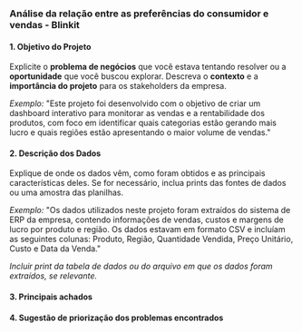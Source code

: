 ### **Análise da relação entre as preferências do consumidor e vendas - Blinkit**


#### **1. Objetivo do Projeto**
Explicite o **problema de negócios** que você estava tentando resolver ou a **oportunidade** que você buscou explorar. Descreva o **contexto** e a **importância do projeto** para os stakeholders da empresa.

*Exemplo:*
"Este projeto foi desenvolvido com o objetivo de criar um dashboard interativo para monitorar as vendas e a rentabilidade dos produtos, com foco em identificar quais categorias estão gerando mais lucro e quais regiões estão apresentando o maior volume de vendas."


#### **2. Descrição dos Dados**
Explique de onde os dados vêm, como foram obtidos e as principais características deles. Se for necessário, inclua prints das fontes de dados ou uma amostra das planilhas.

*Exemplo:*
"Os dados utilizados neste projeto foram extraídos do sistema de ERP da empresa, contendo informações de vendas, custos e margens de lucro por produto e região. Os dados estavam em formato CSV e incluíam as seguintes colunas: Produto, Região, Quantidade Vendida, Preço Unitário, Custo e Data da Venda."

*Incluir print da tabela de dados ou do arquivo em que os dados foram extraídos, se relevante.*

#### **3. Principais achados**


#### **4. Sugestão de priorização dos problemas encontrados**
